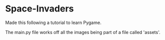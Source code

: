 # Space-Invaders

Made this following a tutorial to learn Pygame. 

The main.py file works off all the images being part of a file called 'assets'.
